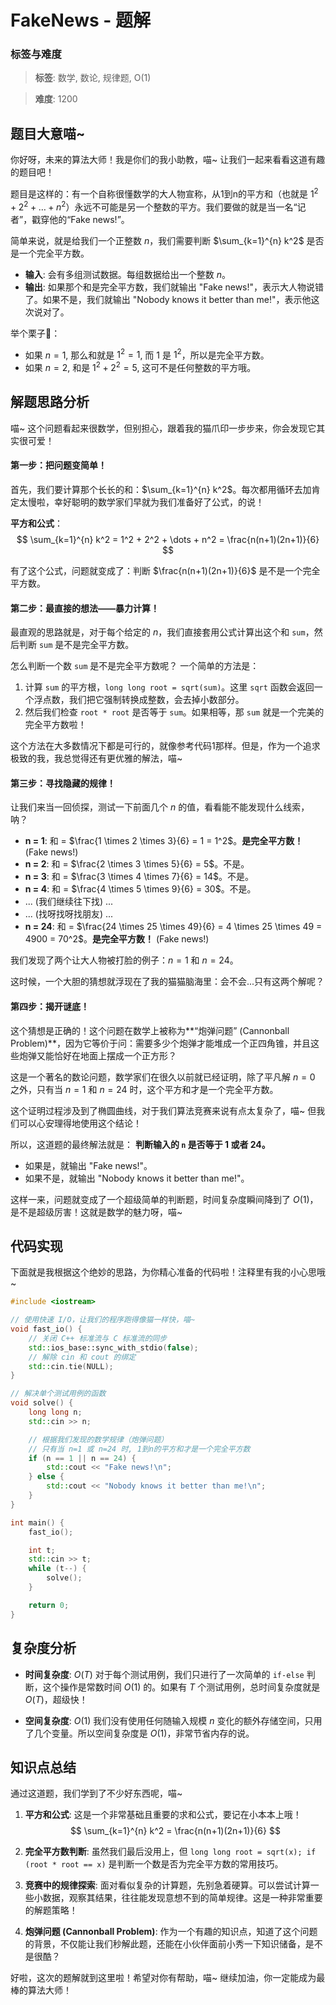 # FakeNews - 题解

### 标签与难度
> **标签**: 数学, 数论, 规律题, O(1)

> **难度**: 1200

## 题目大意喵~

你好呀，未来的算法大师！我是你们的我小助教，喵~ 让我们一起来看看这道有趣的题目吧！

题目是这样的：有一个自称很懂数学的大人物宣称，从1到n的平方和（也就是 $1^2 + 2^2 + \dots + n^2$）永远不可能是另一个整数的平方。我们要做的就是当一名“记者”，戳穿他的“Fake news!”。

简单来说，就是给我们一个正整数 $n$，我们需要判断 $\sum_{k=1}^{n} k^2$ 是否是一个完全平方数。

- **输入**: 会有多组测试数据。每组数据给出一个整数 $n$。
- **输出**: 如果那个和是完全平方数，我们就输出 "Fake news!"，表示大人物说错了。如果不是，我们就输出 "Nobody knows it better than me!"，表示他这次说对了。

举个栗子🌰：
- 如果 $n=1$, 那么和就是 $1^2 = 1$, 而 $1$ 是 $1^2$，所以是完全平方数。
- 如果 $n=2$, 和是 $1^2 + 2^2 = 5$, 这可不是任何整数的平方哦。

## 解题思路分析

喵~ 这个问题看起来很数学，但别担心，跟着我的猫爪印一步步来，你会发现它其实很可爱！

#### 第一步：把问题变简单！

首先，我们要计算那个长长的和：$\sum_{k=1}^{n} k^2$。每次都用循环去加肯定太慢啦，幸好聪明的数学家们早就为我们准备好了公式，的说！

**平方和公式**：
$$
\sum_{k=1}^{n} k^2 = 1^2 + 2^2 + \dots + n^2 = \frac{n(n+1)(2n+1)}{6}
$$

有了这个公式，问题就变成了：判断 $\frac{n(n+1)(2n+1)}{6}$ 是不是一个完全平方数。

#### 第二步：最直接的想法——暴力计算！

最直观的思路就是，对于每个给定的 $n$，我们直接套用公式计算出这个和 `sum`，然后判断 `sum` 是不是完全平方数。

怎么判断一个数 `sum` 是不是完全平方数呢？
一个简单的方法是：
1.  计算 `sum` 的平方根，`long long root = sqrt(sum)`。这里 `sqrt` 函数会返回一个浮点数，我们把它强制转换成整数，会去掉小数部分。
2.  然后我们检查 `root * root` 是否等于 `sum`。如果相等，那 `sum` 就是一个完美的完全平方数啦！

这个方法在大多数情况下都是可行的，就像参考代码1那样。但是，作为一个追求极致的我，我总觉得还有更优雅的解法，喵~

#### 第三步：寻找隐藏的规律！

让我们来当一回侦探，测试一下前面几个 $n$ 的值，看看能不能发现什么线索，呐？

- **n = 1**: 和 = $\frac{1 \times 2 \times 3}{6} = 1 = 1^2$。**是完全平方数！** (Fake news!)
- **n = 2**: 和 = $\frac{2 \times 3 \times 5}{6} = 5$。不是。
- **n = 3**: 和 = $\frac{3 \times 4 \times 7}{6} = 14$。不是。
- **n = 4**: 和 = $\frac{4 \times 5 \times 9}{6} = 30$。不是。
- ... (我们继续往下找) ...
- ... (找呀找呀找朋友) ...
- **n = 24**: 和 = $\frac{24 \times 25 \times 49}{6} = 4 \times 25 \times 49 = 4900 = 70^2$。**是完全平方数！** (Fake news!)

我们发现了两个让大人物被打脸的例子：$n=1$ 和 $n=24$。

这时候，一个大胆的猜想就浮现在了我的猫猫脑海里：会不会...只有这两个解呢？

#### 第四步：揭开谜底！

这个猜想是正确的！这个问题在数学上被称为**“炮弹问题” (Cannonball Problem)**，因为它等价于问：需要多少个炮弹才能堆成一个正四角锥，并且这些炮弹又能恰好在地面上摆成一个正方形？

这是一个著名的数论问题，数学家们在很久以前就已经证明，除了平凡解 $n=0$ 之外，只有当 $n=1$ 和 $n=24$ 时，这个平方和才是一个完全平方数。

这个证明过程涉及到了椭圆曲线，对于我们算法竞赛来说有点太复杂了，喵~ 但我们可以心安理得地使用这个结论！

所以，这道题的最终解法就是：
**判断输入的 `n` 是否等于 1 或者 24。**
- 如果是，就输出 "Fake news!"。
- 如果不是，就输出 "Nobody knows it better than me!"。

这样一来，问题就变成了一个超级简单的判断题，时间复杂度瞬间降到了 $O(1)$，是不是超级厉害！这就是数学的魅力呀，喵~

## 代码实现

下面就是我根据这个绝妙的思路，为你精心准备的代码啦！注释里有我的小心思哦~

```cpp
#include <iostream>

// 使用快速 I/O，让我们的程序跑得像猫一样快，喵~
void fast_io() {
    // 关闭 C++ 标准流与 C 标准流的同步
    std::ios_base::sync_with_stdio(false);
    // 解除 cin 和 cout 的绑定
    std::cin.tie(NULL);
}

// 解决单个测试用例的函数
void solve() {
    long long n;
    std::cin >> n;

    // 根据我们发现的数学规律（炮弹问题）
    // 只有当 n=1 或 n=24 时, 1到n的平方和才是一个完全平方数
    if (n == 1 || n == 24) {
        std::cout << "Fake news!\n";
    } else {
        std::cout << "Nobody knows it better than me!\n";
    }
}

int main() {
    fast_io();

    int t;
    std::cin >> t;
    while (t--) {
        solve();
    }

    return 0;
}
```

## 复杂度分析

- **时间复杂度**: $O(T)$
  对于每个测试用例，我们只进行了一次简单的 `if-else` 判断，这个操作是常数时间 $O(1)$ 的。如果有 $T$ 个测试用例，总时间复杂度就是 $O(T)$，超级快！

- **空间复杂度**: $O(1)$
  我们没有使用任何随输入规模 $n$ 变化的额外存储空间，只用了几个变量。所以空间复杂度是 $O(1)$，非常节省内存的说。

## 知识点总结

通过这道题，我们学到了不少好东西呢，喵~

1.  **平方和公式**: 这是一个非常基础且重要的求和公式，要记在小本本上哦！
    $$ \sum_{k=1}^{n} k^2 = \frac{n(n+1)(2n+1)}{6} $$

2.  **完全平方数判断**: 虽然我们最后没用上，但 `long long root = sqrt(x); if (root * root == x)` 是判断一个数是否为完全平方数的常用技巧。

3.  **竞赛中的规律探索**: 面对看似复杂的计算题，先别急着硬算。可以尝试计算一些小数据，观察其结果，往往能发现意想不到的简单规律。这是一种非常重要的解题策略！

4.  **炮弹问题 (Cannonball Problem)**: 作为一个有趣的知识点，知道了这个问题的背景，不仅能让我们秒解此题，还能在小伙伴面前小秀一下知识储备，是不是很酷？

好啦，这次的题解就到这里啦！希望对你有帮助，喵~ 继续加油，你一定能成为最棒的算法大师！